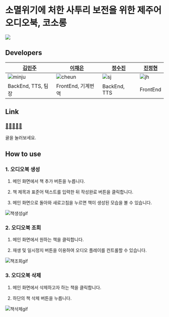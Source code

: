 # 소멸위기에 처한 사투리 보전을 위한 제주어 오디오북, 코소롱
![](https://user-images.githubusercontent.com/81242672/169936577-7bc4d24a-53e0-4615-a019-9ef060b8946f.png)

## Developers
|[김민주](https://github.com/MINJU-KIMmm)|[이채은](https://github.com/lcheun)|[정수진](https://github.com/offsujin)|[진정현](https://github.com/jh-jin)|
|---|---|---|---|
|![minju](https://github.com/MINJU-KIMmm.png)|![cheun](https://github.com/lcheun.png)|![sj](https://github.com/offsujin.png)|![jh](https://github.com/jh-jin.png)|
|BackEnd, TTS, 팀장|FrontEnd, 기계번역|BackEnd, TTS|FrontEnd|

## Link
### [🍊🍊🍊🍊🍊](http://kongji-front.s3-website.ap-northeast-2.amazonaws.com/)
귤을 눌러보세요.

## How to use
### 1. 오디오북 생성
1) 메인 화면에서 책 추가 버튼을 누릅니다.

2)  책 제목과 표준어 텍스트를 입력한 뒤 작성완료 버튼을 클릭합니다.

3)  메인 화면으로 돌아와 새로고침을 누르면 책이 생성된 모습을 볼 수 있습니다.

![책생성gif](https://user-images.githubusercontent.com/88263178/172558072-8cafb480-85a5-42de-96f0-2c7354c993cf.gif)

### 2. 오디오북 조회
1)  메인 화면에서 원하는 책을 클릭합니다.

2)  재생 및 일시정지 버튼을 이용하여 오디오 플레이를 컨트롤할 수 있습니다.

![책조회gif](https://user-images.githubusercontent.com/88263178/172558092-5d3edab6-3f74-426b-ba00-178ab7b81094.gif)

### 3. 오디오북 삭제
1)  메인 화면에서 삭제하고자 하는 책을 클릭합니다.

2)  하단의 책 삭제 버튼을 누릅니다.

![책삭제gif](https://user-images.githubusercontent.com/88263178/172558109-7a9036b0-b3a7-4f37-a83a-b3312a458b26.gif)
